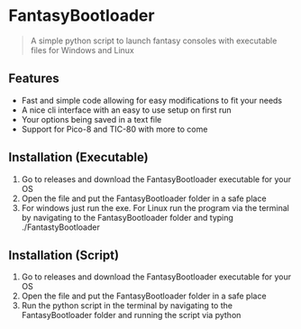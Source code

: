 # FantasyBootloader
> A simple python script to launch fantasy consoles with executable files for Windows and Linux

## Features
- Fast and simple code allowing for easy modifications to fit your needs
- A nice cli interface with an easy to use setup on first run
- Your options being saved in a text file
- Support for Pico-8 and TIC-80 with more to come

## Installation (Executable)
1. Go to releases and download the FantasyBootloader executable for your OS
2. Open the file and put the FantasyBootloader folder in a safe place
3. For windows just run the exe. For Linux run the program via the terminal by navigating to the FantasyBootloader folder and typing ./FantastyBootloader


## Installation (Script)
1. Go to releases and download the FantasyBootloader executable for your OS
2. Open the file and put the FantasyBootloader folder in a safe place
3. Run the python script in the terminal by navigating to the FantasyBootloader folder and running the script via python
